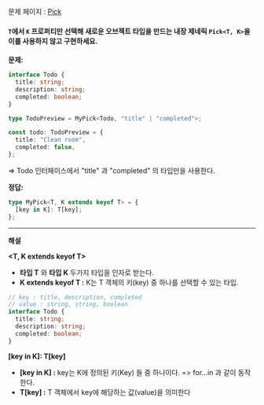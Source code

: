 문제 페이지 : <a href="https://github.com/type-challenges/type-challenges/blob/main/questions/00004-easy-pick/README.md">Pick</a>

#### `T`에서 `K` 프로퍼티만 선택해 새로운 오브젝트 타입을 만드는 내장 제네릭 `Pick<T, K>`을 이를 사용하지 않고 구현하세요.

**문제:**

```ts
interface Todo {
  title: string;
  description: string;
  completed: boolean;
}

type TodoPreview = MyPick<Todo, "title" | "completed">;

const todo: TodoPreview = {
  title: "Clean room",
  completed: false,
};
```

=> Todo 인터페이스에서 "title" 과 "completed" 의 타입만을 사용한다.

**정답:**

```ts
type MyPick<T, K extends keyof T> = {
  [key in K]: T[key];
};
```

---

**해설**

**<T, K extends keyof T>**

- **타입 T** 와 **타입 K** 두가지 타입을 인자로 받는다.
- **K extends keyof T :** K는 T 객체의 키(key) 중 하나를 선택할 수 있는 타입.

```ts
// key : title, description, completed
// value : string, string, boolean
interface Todo {
  title: string;
  description: string;
  completed: boolean;
}
```

**[key in K]: T[key]**

- **[key in K] :** key는 K에 정의된 키(Key) 들 중 하나이다.
  => for...in 과 같이 동작한다.
- **T[key] :** T 객체에서 key에 해당하는 값(value)을 의미한다
